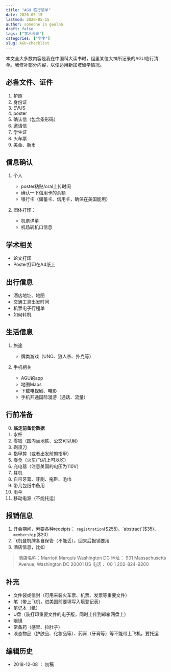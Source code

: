 ```yaml
---
title: "AGU 临行清单"
date: 2020-05-15
lastmod: 2020-05-15
author: someone in geolab
draft: false
tags: ["学术会议"]
categories: ["学术"]
slug: AGU-checklist
---
```


本文全大多数内容是我在中国科大读书时，组里某位大神所记录的AGU临行清单。我修补部分内容，以便适用新加坡留学情况。

## 必备文件、证件

1. 护照
2. 身份证
3. EVUS
4. poster
5. 确认信（包含条形码）
6. 邀请信
7. 学生证
8. 火车票
9. 美金、新币

## 信息确认

1. 个人
   - poster粘贴/oral上传时间
   - 确认一下信用卡的余额
   - 银行卡（储蓄卡、信用卡，确保在美国能用）

2. 团体打印：
   - 机票详单
   - 机场转机口信息

## 学术相关

- 论文打印
- Poster打印在A4纸上

## 出行信息

- 酒店地址、地图
- 交通工具出发时间
- 机票电子行程单
- 如何转机

## 生活信息

1. 旅途
   - 牌类游戏（UNO、狼人杀、扑克等）

2. 手机相关
   - AGU的app
   - 地图Maps
   - 下载电视剧、电影
   - 手机开通国际漫游（通话、流量）

## 行前准备

0. **临走前备份数据**
1. 水杯
2. 零钱（国内坐地铁、公交可以用）
3. 剃须刀
4. 指甲剪（或者出发前剪指甲）
5. 零食（火车/飞机上可以吃）
6. 充电器（注意美国的电压为110V）
7. 耳机
8. 自带牙膏、牙刷、拖鞋、毛巾
9. 带几包纸巾备用
10. 雨伞
11. 移动电源（不能托运）

## 报销信息

1. 开会期间，索要各种receipts： `registration`($255)、`abstract`($35)、`membership`($20)
2. 飞机登机牌各自保管（不能丢），回来后报销要用
3. 酒店信息，比如
> 酒店名称：Marriott Marquis Washington DC
> 地址：    901 Massachusetts Avenue, Washington DC 20001 US
> 电话：    00 1 202-824-9200

## 补充

- 文件袋或信封（可用来装火车票、机票、发票等重要文件）
- 笔（带上飞机，进美国前要填写入境登记表）
- 笔记本（纸）
- U盘（装打印重要文件的电子版，同时上传到邮箱网盘上）
- 眼镜
- 常备药（感冒、拉肚子）
- 液态物品（护肤品、化妆品等）、药膏（牙膏等）等不能带上飞机，要托运


## 编辑历史

- 2018-12-08 ： 初稿

